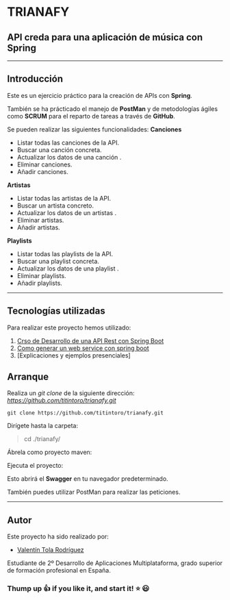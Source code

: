 # TRIANAFY
## API creda para una aplicación de música con Spring 

___
## **Introducción**

Este es un ejercicio práctico para la creación de APIs con **Spring**.



También se ha prácticado el manejo de **PostMan** y de metodologías ágiles como **SCRUM** para el reparto de tareas a través de **GitHub**.

Se pueden realizar las siguientes funcionalidades: 
**Canciones**
* Listar todas las canciones de la API.
* Buscar una canción concreta.
* Actualizar los datos de una canción .
* Eliminar canciones.
* Añadir canciones.

**Artistas**
* Listar todas las artistas de la API.
* Buscar un artista concreto.
* Actualizar los datos de un artistas .
* Eliminar artistas.
* Añadir artistas.

**Playlists**
* Listar todas las playlists de la API.
* Buscar una playlist concreta.
* Actualizar los datos de una playlist .
* Eliminar playlists.
* Añadir playlists.
---

## **Tecnologías utilizadas** 

Para realizar este proyecto hemos utilizado:

1. [Crso de Desarrollo de una API Rest con Spring Boot](https://openwebinars.net/academia/aprende/api-rest-spring-boot/)
2. [Como generar un web service con spring boot](https://openwebinars.net/academia/aprende/generar-web-service-spring-boot-2020/)
4. [Explicaciones y ejemplos presenciales]


## **Arranque**

Realiza un *git clone* de la siguiente dirección: 
*https://github.com/titintoro/trianafy.git*

```console
git clone https://github.com/titintoro/trianafy.git
```

Dirígete hasta la carpeta:

> cd ./trianafy/

Ábrela como proyecto maven:  


Ejecuta el proyecto:


Esto abrirá el **Swagger** en tu navegador predeterminado.

También puedes utilizar PostMan para realizar las peticiones.
___
## **Autor**

Este proyecto ha sido realizado por: 

* [Valentín Tola Rodríguez](https://github.com/titintoro)


Estudiante de 2º Desarrollo de Aplicaciones Multiplataforma, grado 
superior de formación profesional en España.

### **Thump up :+1: if you like it, and start it! :star: :smiley:**

